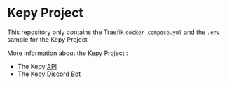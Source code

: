 # Kepy Project

This repository only contains the Traefik `docker-compose.yml` and the `.env` sample for the Kepy Project   

More information about the Kepy Project :
- The Kepy [API](https://github.com/SebGoliot/kepy_api)
- The Kepy [Discord Bot](https://github.com/SebGoliot/kepy_bot)
